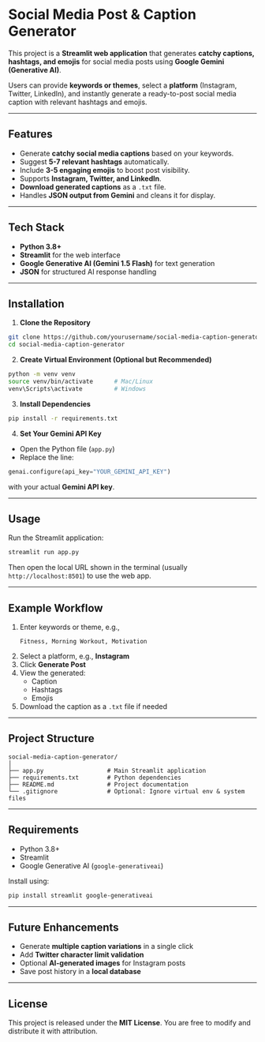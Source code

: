 # Social Media Post & Caption Generator

This project is a **Streamlit web application** that generates **catchy captions, hashtags, and emojis** for social media posts using **Google Gemini (Generative AI)**.  

Users can provide **keywords or themes**, select a **platform** (Instagram, Twitter, LinkedIn), and instantly generate a ready-to-post social media caption with relevant hashtags and emojis.  

---

## Features

- Generate **catchy social media captions** based on your keywords.
- Suggest **5-7 relevant hashtags** automatically.
- Include **3-5 engaging emojis** to boost post visibility.
- Supports **Instagram, Twitter, and LinkedIn**.
- **Download generated captions** as a `.txt` file.
- Handles **JSON output from Gemini** and cleans it for display.

---

## Tech Stack

- **Python 3.8+**
- **Streamlit** for the web interface
- **Google Generative AI (Gemini 1.5 Flash)** for text generation
- **JSON** for structured AI response handling

---

## Installation

1. **Clone the Repository**  
```bash
git clone https://github.com/yourusername/social-media-caption-generator.git
cd social-media-caption-generator
```

2. **Create Virtual Environment (Optional but Recommended)**  
```bash
python -m venv venv
source venv/bin/activate      # Mac/Linux
venv\Scripts\activate         # Windows
```

3. **Install Dependencies**  
```bash
pip install -r requirements.txt
```

4. **Set Your Gemini API Key**  
- Open the Python file (`app.py`)  
- Replace the line:  
```python
genai.configure(api_key="YOUR_GEMINI_API_KEY")
```  
with your actual **Gemini API key**.

---

## Usage

Run the Streamlit application:

```bash
streamlit run app.py
```

Then open the local URL shown in the terminal (usually `http://localhost:8501`) to use the web app.

---

## Example Workflow

1. Enter keywords or theme, e.g.,  
   ```
   Fitness, Morning Workout, Motivation
   ```
2. Select a platform, e.g., **Instagram**  
3. Click **Generate Post**  
4. View the generated:  
   - Caption  
   - Hashtags  
   - Emojis  
5. Download the caption as a `.txt` file if needed

---

## Project Structure

```
social-media-caption-generator/
│
├── app.py                  # Main Streamlit application
├── requirements.txt        # Python dependencies
├── README.md               # Project documentation
└── .gitignore              # Optional: Ignore virtual env & system files
```

---

## Requirements

- Python 3.8+
- Streamlit
- Google Generative AI (`google-generativeai`)

Install using:

```bash
pip install streamlit google-generativeai
```

---

## Future Enhancements

- Generate **multiple caption variations** in a single click
- Add **Twitter character limit validation**
- Optional **AI-generated images** for Instagram posts
- Save post history in a **local database**

---

## License

This project is released under the **MIT License**. You are free to modify and distribute it with attribution.
